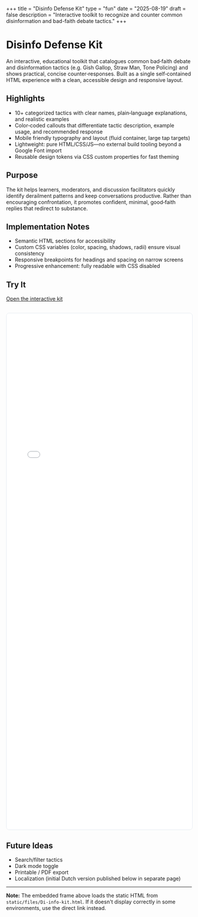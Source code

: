 +++
title = "Disinfo Defense Kit"
type = "fun"
date = "2025-08-19"
draft = false
description = "Interactive toolkit to recognize and counter common disinformation and bad-faith debate tactics."
+++

# Disinfo Defense Kit

An interactive, educational toolkit that catalogues common bad‑faith debate and disinformation tactics (e.g. Gish Gallop, Straw Man, Tone Policing) and shows practical, concise counter‑responses. Built as a single self‑contained HTML experience with a clean, accessible design and responsive layout.

## Highlights
- 10+ categorized tactics with clear names, plain‑language explanations, and realistic examples
- Color‑coded callouts that differentiate tactic description, example usage, and recommended response
- Mobile friendly typography and layout (fluid container, large tap targets)
- Lightweight: pure HTML/CSS/JS—no external build tooling beyond a Google Font import
- Reusable design tokens via CSS custom properties for fast theming

## Purpose
The kit helps learners, moderators, and discussion facilitators quickly identify derailment patterns and keep conversations productive. Rather than encouraging confrontation, it promotes confident, minimal, good‑faith replies that redirect to substance.

## Implementation Notes
- Semantic HTML sections for accessibility
- Custom CSS variables (color, spacing, shadows, radii) ensure visual consistency
- Responsive breakpoints for headings and spacing on narrow screens
- Progressive enhancement: fully readable with CSS disabled

## Try It
[Open the interactive kit](/files/Di-info-kit.html)

<iframe src="/files/Di-info-kit.html" title="Disinfo Defense Kit" style="width:100%;height:1400px;border:1px solid #e2e8f0;border-radius:8px;margin-top:1rem;"></iframe>

## Future Ideas
- Search/filter tactics
- Dark mode toggle
- Printable / PDF export
- Localization (initial Dutch version published below in separate page)

---
**Note:** The embedded frame above loads the static HTML from `static/files/Di-info-kit.html`. If it doesn't display correctly in some environments, use the direct link instead.
